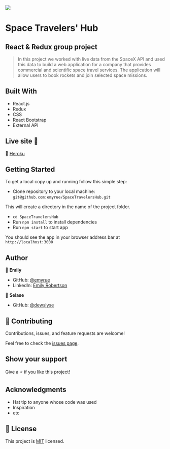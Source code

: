 ![](https://img.shields.io/badge/Microverse-blueviolet)

# Space Travelers' Hub
## React & Redux group project

> In this project we worked with live data from the SpaceX API and used this data to build a web application for a company that provides commercial and scientific space travel services. The application will allow users to book rockets and join selected space missions.


<!-- ## Screenshot -->

<!-- <img src="./screenshot.png">  -->


## Built With

- React.js
- Redux
- CSS
- React Bootstrap
- External API


## Live site 🚀

🔗 [Heroku](https://spacetravelershubemilyselase.herokuapp.com/)



## Getting Started

To get a local copy up and running follow this simple step:

- Clone repository to your local machine: 
`git@github.com:emyrue/SpaceTravelersHub.git`

This will create a directory in the name of the project folder.

- `cd SpaceTravelersHub`
- Run `npm install` to install dependencies
- Run `npm start` to start app

You should see the app in your browser address bar at `http://localhost:3000`

## Author

👤 **Emily**

- GitHub: [@emyrue](https://github.com/emyrue)
- LinkedIn: [Emily Robertson](www.linkedin.com/in/emilyruthrobertson)

👤 **Selase**

- GitHub: [@dewslyse](https://github.com/dewslyse)

## 🤝 Contributing

Contributions, issues, and feature requests are welcome!

Feel free to check the [issues page](../../issues/).

## Show your support

Give a ⭐️ if you like this project!

## Acknowledgments

- Hat tip to anyone whose code was used
- Inspiration
- etc

## 📝 License

This project is [MIT](./LICENSE) licensed.
